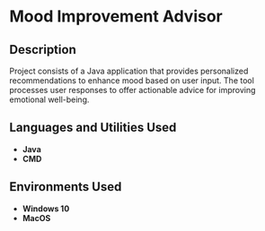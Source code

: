 <h1>Mood Improvement Advisor </h1>

<h2>Description</h2>
Project consists of a Java application that provides personalized recommendations to enhance mood based on user input. The tool processes user responses to offer actionable advice for improving emotional well-being.
<br />

<h2>Languages and Utilities Used</h2>

- <b>Java</b>
- <b>CMD</b>

<h2>Environments Used </h2>

- <b>Windows 10</b>
- <b>MacOS</b>